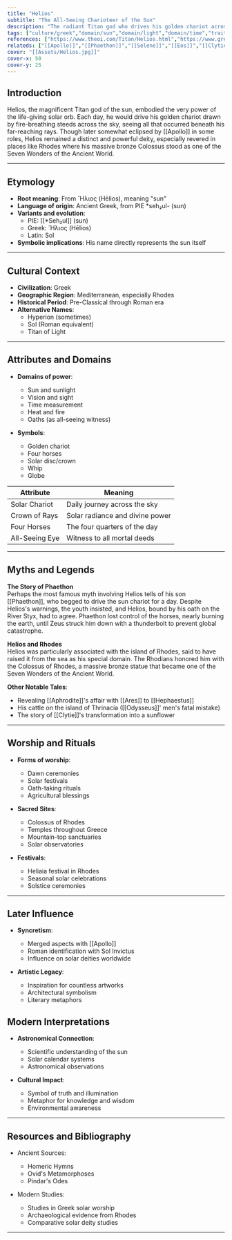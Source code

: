 ```yaml
---
title: "Helios"
subtitle: "The All-Seeing Charioteer of the Sun"
description: "The radiant Titan god who drives his golden chariot across the heavens each day, witnessing all deeds beneath the sun"
tags: ["culture/greek","domain/sun","domain/light","domain/time","trait/male","trait/titan","trait/all-seeing"]
references: ["https://www.theoi.com/Titan/Helios.html","https://www.greekmythology.com/Titans/Helios/helios.html","https://www.worldhistory.org/Helios/"]
relateds: ["[[Apollo]]","[[Phaethon]]","[[Selene]]","[[Eos]]","[[Clytie]]","[[*Seh₂ul]]","[[Sol (Roman)|Sol]]","[[Hyperion]]","[[Theia]]"]
cover: "[[Assets/Helios.jpg]]"
cover-x: 50
cover-y: 25
---
```

## Introduction
Helios, the magnificent Titan god of the sun, embodied the very power of the life-giving solar orb. Each day, he would drive his golden chariot drawn by fire-breathing steeds across the sky, seeing all that occurred beneath his far-reaching rays. Though later somewhat eclipsed by [[Apollo]] in some roles, Helios remained a distinct and powerful deity, especially revered in places like Rhodes where his massive bronze Colossus stood as one of the Seven Wonders of the Ancient World.

---

## Etymology

- **Root meaning**: From Ἥλιος (Hēlios), meaning "sun"
- **Language of origin**: Ancient Greek, from PIE *seh₂ul- (sun)
- **Variants and evolution**:
  - PIE: [[*Seh₂ul]] (sun)
  - Greek: Ἥλιος (Hēlios)
  - Latin: Sol
- **Symbolic implications**: His name directly represents the sun itself

---

## Cultural Context

- **Civilization**: Greek
- **Geographic Region**: Mediterranean, especially Rhodes
- **Historical Period**: Pre-Classical through Roman era
- **Alternative Names**:
  - Hyperion (sometimes)
  - Sol (Roman equivalent)
  - Titan of Light

---

## Attributes and Domains

- **Domains of power**: 
  - Sun and sunlight
  - Vision and sight
  - Time measurement
  - Heat and fire
  - Oaths (as all-seeing witness)

- **Symbols**: 
  - Golden chariot
  - Four horses
  - Solar disc/crown
  - Whip
  - Globe

| Attribute | Meaning |
|-----------|----------|
| Solar Chariot | Daily journey across the sky |
| Crown of Rays | Solar radiance and divine power |
| Four Horses | The four quarters of the day |
| All-Seeing Eye | Witness to all mortal deeds |

---

## Myths and Legends

**The Story of Phaethon**  
Perhaps the most famous myth involving Helios tells of his son [[Phaethon]], who begged to drive the sun chariot for a day. Despite Helios's warnings, the youth insisted, and Helios, bound by his oath on the River Styx, had to agree. Phaethon lost control of the horses, nearly burning the earth, until Zeus struck him down with a thunderbolt to prevent global catastrophe.

**Helios and Rhodes**  
Helios was particularly associated with the island of Rhodes, said to have raised it from the sea as his special domain. The Rhodians honored him with the Colossus of Rhodes, a massive bronze statue that became one of the Seven Wonders of the Ancient World.

**Other Notable Tales**:
- Revealing [[Aphrodite]]'s affair with [[Ares]] to [[Hephaestus]]
- His cattle on the island of Thrinacia ([[Odysseus]]' men's fatal mistake)
- The story of [[Clytie]]'s transformation into a sunflower

---

## Worship and Rituals

- **Forms of worship**: 
  - Dawn ceremonies
  - Solar festivals
  - Oath-taking rituals
  - Agricultural blessings

- **Sacred Sites**:
  - Colossus of Rhodes
  - Temples throughout Greece
  - Mountain-top sanctuaries
  - Solar observatories

- **Festivals**:
  - Heliaia festival in Rhodes
  - Seasonal solar celebrations
  - Solstice ceremonies

---

## Later Influence

- **Syncretism**:
  - Merged aspects with [[Apollo]]
  - Roman identification with Sol Invictus
  - Influence on solar deities worldwide

- **Artistic Legacy**:
  - Inspiration for countless artworks
  - Architectural symbolism
  - Literary metaphors

## Modern Interpretations

- **Astronomical Connection**:
  - Scientific understanding of the sun
  - Solar calendar systems
  - Astronomical observations

- **Cultural Impact**:
  - Symbol of truth and illumination
  - Metaphor for knowledge and wisdom
  - Environmental awareness

---

## Resources and Bibliography

- Ancient Sources:
  - Homeric Hymns
  - Ovid's Metamorphoses
  - Pindar's Odes
  
- Modern Studies:
  - Studies in Greek solar worship
  - Archaeological evidence from Rhodes
  - Comparative solar deity studies

---